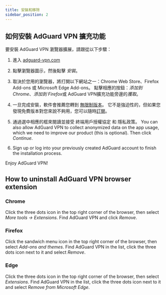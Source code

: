 ```yaml
---
title: 安裝和移除
sidebar_position: 2
---
```


## 如何安裝 AdGuard VPN 擴充功能

要安裝 AdGuard VPN 瀏覽器擴展，請跟從以下步驟：

1. 進入 [adguard-vpn.com](https://adguard-vpn.com/browser-extension/overview.html)

2. 點擊瀏覽器圖示，然後點擊 *安裝*。

3. 取決於您用的瀏覽器，將打開以下網站之一：Chrome Web Store、Firefox Add-ons 或 Microsoft Edge Add-ons。 點擊相應的按鈕：*添加到 Chrome*、*添加到 Firefox*或 AdGuard VPN擴充功能旁邊的*獲取*。

4. 一旦完成安裝，軟件會推薦您轉到 [無限制版本](https://adguard-vpn.com/thankyou.html)。 它不是強迫性的，但如果您發現免費版本對您來說不夠用，您可以隨時[訂閱](/general/subscription.md)。

4. 通過選中相應的框來閱讀並接受 終端用戶授權協定 和 隱私政策。 You can also allow AdGuard VPN to collect anonymized data on the app usage, which we need to improve our product (this is optional). Then click *Continue*.

5. Sign up or log into your previously created AdGuard account to finish the installation process.

Enjoy AdGuard VPN!

## How to uninstall AdGuard VPN browser extension

### Chrome

Click the three dots icon in the top right corner of the browser, then select *More tools → Extensions*. Find AdGuard VPN and click *Remove*.

### Firefox

Click the sandwich menu icon in the top right corner of the browser, then select *Add-ons and themes*. Find AdGuard VPN in the list, click the three dots icon next to it and select *Remove*.

### Edge

Click the three dots icon in the top right corner of the browser, then select *Extensions*. Find AdGuard VPN in the list, click the three dots icon next to it and select *Remove from Microsoft Edge*.